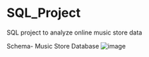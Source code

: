 # SQL_Project
SQL project to analyze online music store data

Schema- Music Store Database
![image](https://github.com/sufiyan078/SQL_Project/assets/113026598/c9322395-ca85-4451-9f26-f1b97e7e9ee9)
